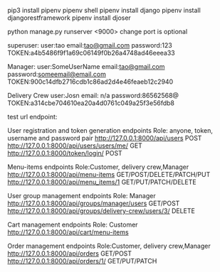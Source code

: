 pip3 install pipenv
pipenv shell 
pipenv install django
pipenv install djangorestframework
pipenv install djoser



python manage.py runserver <9000> change port is optional


superuser:
user:tao
email:tao@gmail.com
password:123
TOKEN:a4b5486f9f1a69c06149f0b26a4748ad46eeea33


Manager:
user:SomeUserName
email:tao@gmail.com
password:someemail@email.com
TOKEN:900c14dfb2716cdb1c86ad2d4e46feaeb12c2940

Delivery Crew
user:Josn
email: n/a
password:86562568@
TOKEN:a314cbe704610ea20a4d0761c049a25f3e56fdb8


test url endpoint:

User registration and token generation endpoints 
Role: anyone, token, username and password pair
http://127.0.0.1:8000/api/users POST
http://127.0.0.1:8000/api/users/users/me/   GET
http://127.0.0.1:8000/token/login/  POST

Menu-items endpoints 
Role:Customer, delivery crew,Manager
http://127.0.0.1:8000/api/menu-items    GET/POST/DELETE/PATCH/PUT
http://127.0.0.1:8000/api/menu_items/1  GET/PUT/PATCH/DELETE


User group management endpoints
Role: Manager
http://127.0.0.1:8000/api/groups/manager/users  GET/POST
http://127.0.0.1:8000/api/groups/delivery-crew/users/3/ DELETE


Cart management endpoints 
Role: Customer
http://127.0.0.1:8000/api/cart/menu-items

Order management endpoints
Role:Customer, delivery crew,Manager
http://127.0.0.1:8000/api/orders    GET/POST
http://127.0.0.1:8000/api/orders/1/ GET/PUT/PATCH